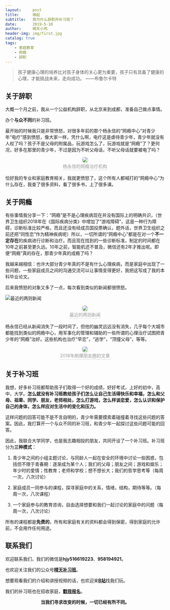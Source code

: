 ```yaml
---
layout:     post
title:      缘起
subtitle:  	我为什么辞职开补习班？
date:       2019-5-10
author:     晴天小鸡
header-img: img/first.jpg
catalog: true
tags:
    - 家庭教育
    - 网瘾
	- 辞职
---
```


> 孩子健康心理的培养比对孩子身体的关心更为重要，孩子只有具备了健康的心理，才能挑战未来，走向成功。                                       ——布鲁尔卡特

## 关于辞职

大概一个月之前，我从一个公益机构辞职，从北京来到成都，准备自己做点事情。

 办个**与众不同**的补习班。

最开始的时候我只是非常愤怒，对很多年前的那个杨永信的“网瘾中心”对青少年“电疗”感到愤怒，像大家一样，凭什么啊，电疗这是虐待青少年，青少年就没有人权了吗？孩子不是父母的附属品，玩游戏怎么了，玩游戏就是“网瘾”了？更何况，好多在那里的青少年，不过是因为不听父母话，不听父母话就要被电了吗？

<center> <img style="border-radius: 0.3125em; box-shadow:
0 2px 4px 0 rgba(34,36,38,.12),0 2px 10px 0 rgba(34,36,38,.08);"
src="http://pr9y2eae0.bkt.clouddn.com/blog1-4.jpg"> <br> <div style="color:orange;
border-bottom: 1px solid #d9d9d9; display: inline-block; color: #999; padding:
2px;">杨永信的网瘾治疗机构</div> </center>




恰好我的专业和家庭教育相关，我就更愤怒了，这个所有人都喊打的“网瘾中心”为什么存在，我查了很多资料，看了很多书，上了很多课。

## 关于网瘾

有些事情我分享一下：“网瘾”是不是心理疾病现在并没有国际上的明确共识，（世界卫生组织2018年在《国际疾病分类》中增加了“游戏障碍”，这是一种行为障碍，诊断标准比较严格，而且还没有经成员国投票确认，题外话，世界卫生组织之前还把“同性恋”作为精神疾病呢）所以，一切所谓的“网瘾中心”都是在对一个**不一定存在**的疾病进行诊断和治疗。而且现在找到的一些诊断标准，制定的时间都在10年之前甚至更久远。10年之前，智能机还不普及，微信还有2年才推出呢。即便“网瘾”真的存在，那青少年真的成瘾了吗？ 

我越来越相信：也许大部分青少年真的不是有什么心理疾病，而是家庭中出现了一些问题，一些家庭成员之间的沟通交流可以让事情变得更好，我把这写成了我的本科毕业论文。

后来我愤怒的对象又多了一点，每次看到类似的新闻都很愤怒。

![最近的两则新闻](http://pr9y2eae0.bkt.clouddn.com/blog1-1.jpg)

<center> <img style="border-radius: 0.3125em; box-shadow:
0 2px 4px 0 rgba(34,36,38,.12),0 2px 10px 0 rgba(34,36,38,.08);"
src="http://pr9y2eae0.bkt.clouddn.com/blog1-2.jpg"> <br> <div style="color:orange;
border-bottom: 1px solid #d9d9d9; display: inline-block; color: #999; padding:
2px;">最近的两则新闻</div> </center>




杨永信已经从新闻消失了一段时间了，但他的幽灵远远没有消失，几乎每个大城市都能找到类似的网瘾中心，用军事化的管理和辅助的一些所谓的心理治疗试图把青少年的“网瘾”治好。这些机构也治疗“早恋”，“逃学”，“顶撞父母”，等等。



<center>     <img style="border-radius: 0.3125em;     box-shadow: 0 2px 4px 0 rgba(34,36,38,.12),0 2px 10px 0 rgba(34,36,38,.08);"      src="http://pr9y2eae0.bkt.clouddn.com/blog1-3.jpg">     <br>     <div style="color:orange; border-bottom: 1px solid #d9d9d9;     display: inline-block;     color: #999;     padding: 2px;">2018年刷爆朋友圈的文章</div> </center>

## 关于补习班

我想，好多补习班都帮助孩子们取得一个好的成绩，好好考试，上好的初中，高中，大学。**怎么就没有补习班教给孩子们怎么让自己生活得快乐和幸福，怎么和父母、祖辈、同学、朋友，老师相处，怎么打游戏，怎么样谈恋爱，怎么认识和保护自己的身体，怎么样应对生活中的变化和压力。**

这样问题的回答可能不是不言自明的，青少年需要摸索着碰撞着寻找这些问题的答案。因此，我打算开一个与众不同的补习班，和青少年一起探讨这些问题可能的回答。

因此，我联合大学同学，也是我志趣相投的朋友，共同开设了一个补习班。补习班分为**三种模式**：

1. 青少年之间的小组主题讨论，与同龄人一起在安全的环境中讨论一些困惑，包括但不限于青春期：逐渐成为某个人；我们的父母；朋友之间；游戏和娱乐；年少时的爱情；性教育；老师和学校；想不想长大；我们的哲学思考等（每周一次，八次讨论）

2. 家庭成员一同参与的课程，探寻家庭中的关系，情绪，结构，期待等等。（每周一次，八次课程）

3. 一个家庭参与的教育咨询，自由选择想要和我们一起讨论的家庭中的问题（每周一次，八次讨论）

所有的课程都是**免费的**，所有和家庭有关的资料都会得到保密，得到家庭的允许前，不会用作任何用途。

## 联系我们                                             

欢迎联系我们，我们的微信是**hjy516619223**、**958194921**。

也欢迎关注我们的公众号[**晴天补习班**](https://weixin.sogou.com/weixin?type=1&s_from=input&query=晴天补习班&ie=utf8&_sug_=n&_sug_type_=)。

想要观看我们的介绍和讲授视频的话，也欢迎来[**B站**](https://space.bilibili.com/425246917)找我们玩。

我们的补习班也在招收家庭，[**戳我报名**](https://www.wjx.top/m/38756385.aspx)。

<center><strong>当我们寻求改变的时候，一切已经有所不同。</strong>





